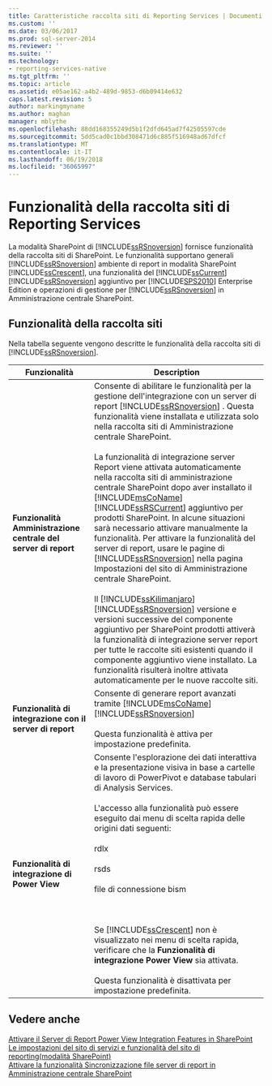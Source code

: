 ```yaml
---
title: Caratteristiche raccolta siti di Reporting Services | Documenti Microsoft
ms.custom: ''
ms.date: 03/06/2017
ms.prod: sql-server-2014
ms.reviewer: ''
ms.suite: ''
ms.technology:
- reporting-services-native
ms.tgt_pltfrm: ''
ms.topic: article
ms.assetid: e05ae162-a4b2-489d-9853-d6b09414e632
caps.latest.revision: 5
author: markingmyname
ms.author: maghan
manager: mblythe
ms.openlocfilehash: 88dd168355249d5b1f2dfd645ad7f42505597cde
ms.sourcegitcommit: 5dd5cad0c1bbd308471d6c885f516948ad67dfcf
ms.translationtype: MT
ms.contentlocale: it-IT
ms.lasthandoff: 06/19/2018
ms.locfileid: "36065997"
---
```

# <a name="reporting-services-site-collection-features"></a>Funzionalità della raccolta siti di Reporting Services
  La modalità SharePoint di [!INCLUDE[ssRSnoversion](../includes/ssrsnoversion-md.md)] fornisce funzionalità della raccolta siti di SharePoint. Le funzionalità supportano generali [!INCLUDE[ssRSnoversion](../includes/ssrsnoversion-md.md)] ambiente di report in modalità SharePoint [!INCLUDE[ssCrescent](../includes/sscrescent-md.md)], una funzionalità del [!INCLUDE[ssCurrent](../includes/sscurrent-md.md)] [!INCLUDE[ssRSnoversion](../includes/ssrsnoversion-md.md)] aggiuntivo per [!INCLUDE[SPS2010](../includes/sps2010-md.md)] Enterprise Edition e operazioni di gestione per [!INCLUDE[ssRSnoversion](../includes/ssrsnoversion-md.md)] in Amministrazione centrale SharePoint.  
  
## <a name="site-collection-features"></a>Funzionalità della raccolta siti  
 Nella tabella seguente vengono descritte le funzionalità della raccolta siti di [!INCLUDE[ssRSnoversion](../includes/ssrsnoversion-md.md)].  
  
|Funzionalità|Description|  
|-------------|-----------------|  
|**Funzionalità Amministrazione centrale del server di report**|Consente di abilitare le funzionalità per la gestione dell'integrazione con un server di report [!INCLUDE[ssRSnoversion](../includes/ssrsnoversion-md.md)] . Questa funzionalità viene installata e utilizzata solo nella raccolta siti di Amministrazione centrale SharePoint.<br /><br /> La funzionalità di integrazione server Report viene attivata automaticamente nella raccolta siti di amministrazione centrale SharePoint dopo aver installato il [!INCLUDE[msCoName](../includes/msconame-md.md)] [!INCLUDE[ssRSCurrent](../includes/ssrscurrent-md.md)] aggiuntivo per prodotti SharePoint. In alcune situazioni sarà necessario attivare manualmente la funzionalità. Per attivare la funzionalità del server di report, usare le pagine di [!INCLUDE[ssRSnoversion](../includes/ssrsnoversion-md.md)] nella pagina Impostazioni del sito di Amministrazione centrale SharePoint.<br /><br /> Il [!INCLUDE[ssKilimanjaro](../includes/sskilimanjaro-md.md)] [!INCLUDE[ssRSnoversion](../includes/ssrsnoversion-md.md)] versione e versioni successive del componente aggiuntivo per SharePoint prodotti attiverà la funzionalità di integrazione server report per tutte le raccolte siti esistenti quando il componente aggiuntivo viene installato. La funzionalità risulterà inoltre attivata automaticamente per le nuove raccolte siti.|  
|**Funzionalità di integrazione con il server di report**|Consente di generare report avanzati tramite [!INCLUDE[msCoName](../includes/msconame-md.md)] [!INCLUDE[ssRSnoversion](../includes/ssrsnoversion-md.md)]<br /><br /> Questa funzionalità è attiva per impostazione predefinita.|  
|**Funzionalità di integrazione di Power View**|Consente l'esplorazione dei dati interattiva e la presentazione visiva in base a cartelle di lavoro di PowerPivot e database tabulari di Analysis Services.<br /><br /> L'accesso alla funzionalità può essere eseguito dai menu di scelta rapida delle origini dati seguenti:<br /><br /> rdlx<br /><br /> rsds<br /><br /> file di connessione bism<br /><br /> <br /><br /> Se [!INCLUDE[ssCrescent](../includes/sscrescent-md.md)] non è visualizzato nei menu di scelta rapida, verificare che la **Funzionalità di integrazione Power View** sia attivata.<br /><br /> Questa funzionalità è disattivata per impostazione predefinita.|  
  
## <a name="see-also"></a>Vedere anche  
 [Attivare il Server di Report Power View Integration Features in SharePoint](activate-the-report-server-and-power-view-integration-features-in-sharepoint.md)   
 [Le impostazioni del sito di servizi e funzionalità del sito di reporting&#40;modalità SharePoint&#41;](../../2014/reporting-services/reporting-services-site-settings-and-site-features-sharepoint-mode.md)   
 [Attivare la funzionalità Sincronizzazione file server di report in Amministrazione centrale SharePoint](../../2014/reporting-services/activate-report-server-file-sync-feature-sharepoint-central-administration.md)  
  
  
